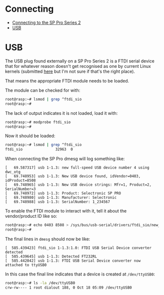 # Connecting

<!-- TOC -->

- [Connecting to the SP Pro Series 2](#connecting-to-the-sp-pro-series-2)
- [USB](#usb)

<!-- /TOC -->

# USB

The USB plug found externally on a SP Pro Series 2 is a FTDI serial device that for whatever reason doesn't get recognised as one by current Linux kernels (submitted [here](https://usb-ids.gowdy.us/read/UD/0403/8508) but I'm not sure if that's the right place).

That means the appropriate FTDI module needs to be loaded.

The module can be checked for with:

```bash
root@rasp:~# lsmod | grep ^ftdi_sio
root@rasp:~#
```

The lack of output indicates it is not loaded, load it with:

```bash
root@rasp:~# modprobe ftdi_sio
root@rasp:~#
```

Now it should be loaded:

```bash
root@rasp:~# lsmod | grep ^ftdi_sio
ftdi_sio               32963  0 
```

When connecting the SP Pro dmesg will log something like:

```
[   69.587317] usb 1-1.3: new full-speed USB device number 4 using dwc_otg
[   69.748953] usb 1-1.3: New USB device found, idVendor=0403, idProduct=8508
[   69.748965] usb 1-1.3: New USB device strings: Mfr=1, Product=2, SerialNumber=3
[   69.748972] usb 1-1.3: Product: Selectronic SP PRO
[   69.748980] usb 1-1.3: Manufacturer: Selectronic
[   69.748988] usb 1-1.3: SerialNumber: 1_234567
```

To enable the FTDI module to interact with it, tell it about the vendor/product ID like so:

```bash
root@rasp:~# echo 0403 8508 > /sys/bus/usb-serial/drivers/ftdi_sio/new_id
root@rasp:~#
```

The final lines in `dmesg` should now be like:

```
[  585.439423] ftdi_sio 1-1.3:1.0: FTDI USB Serial Device converter detected
[  585.439645] usb 1-1.3: Detected FT232RL
[  585.442042] usb 1-1.3: FTDI USB Serial Device converter now attached to ttyUSB0
```

In this case the final line indicates that a device is created at `/dev/ttyUSB0`:

```bash
root@rasp:~# ls -la /dev/ttyUSB0 
crw-rw---- 1 root dialout 188, 0 Oct 18 05:09 /dev/ttyUSB0
```